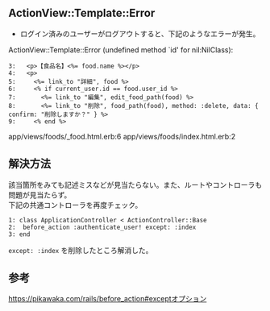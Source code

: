 ## ActionView::Template::Error
- ログイン済みのユーザーがログアウトすると、下記のようなエラーが発生。

ActionView::Template::Error (undefined method `id' for nil:NilClass):

    3:   <p>【食品名】<%= food.name %></p>
    4:   <p>
    5:     <%= link_to "詳細", food %>
    6:     <% if current_user.id == food.user_id %>
    7:       <%= link_to "編集", edit_food_path(food) %>
    8:       <%= link_to "削除", food_path(food), method: :delete, data: { confirm: "削除しますか？" } %>
    9:     <% end %>
  
app/views/foods/_food.html.erb:6
app/views/foods/index.html.erb:2

## 解決方法
該当箇所をみても記述ミスなどが見当たらない。また、ルートやコントローラも問題が見当たらず。  
下記の共通コントローラを再度チェック。

    1: class ApplicationController < ActionController::Base
    2:  before_action :authenticate_user! except: :index
    3: end

`except: :index` を削除したところ解消した。

## 参考
https://pikawaka.com/rails/before_action#exceptオプション
